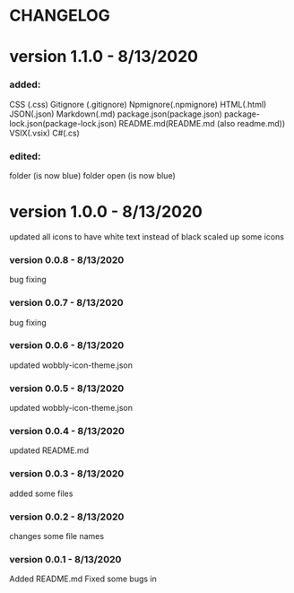 # CHANGELOG

# version 1.1.0 - 8/13/2020

### added:
CSS (.css)
Gitignore (.gitignore)
Npmignore(.npmignore)
HTML(.html)
JSON(.json)
Markdown(.md)
package.json(package.json)
package-lock.json(package-lock.json)
README.md(README.md (also readme.md))
VSIX(.vsix)
C#(.cs)

### edited: 
folder (is now blue)
folder open (is now blue)

# version 1.0.0 - 8/13/2020
updated all icons to have white text instead of black
scaled up some icons

### version 0.0.8 - 8/13/2020
bug fixing

### version 0.0.7 - 8/13/2020
bug fixing

### version 0.0.6 - 8/13/2020
updated wobbly-icon-theme.json

### version 0.0.5 - 8/13/2020
updated wobbly-icon-theme.json

### version 0.0.4 - 8/13/2020
updated README.md

### version 0.0.3 - 8/13/2020
added some files

### version 0.0.2 - 8/13/2020
changes some file names

### version 0.0.1 - 8/13/2020
Added README.md
Fixed some bugs in